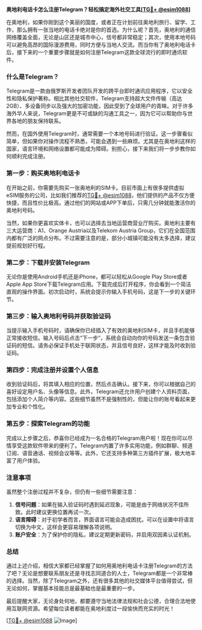 **奥地利电话卡怎么注册Telegram？轻松搞定海外社交工具[[TG💪+ @esim1088](https://t.me/s/esim1088)]**

在奥地利，如果你刚到这个美丽的国度，或者正在计划前往奥地利旅行、留学、工作，那么拥有一张当地的电话卡绝对是你的首选。为什么呢？首先，奥地利的通信网络覆盖全面，无论是山区还是城市中心，信号都非常稳定；其次，使用本地号码可以避免高昂的国际漫游费用，同时方便与当地人交流。而当你有了奥地利电话卡后，接下来的一个重要步骤就是如何注册Telegram这款全球流行的即时通讯软件。

### 什么是Telegram？

Telegram是一款由俄罗斯开发者团队开发的跨平台即时通讯应用程序，它以安全性和隐私保护著称。相比其他社交软件，Telegram支持超大文件传输（高达2GB）、多设备同步以及强大的加密功能，因此受到了全球用户的青睐。对于许多海外华人来说，Telegram更是不可或缺的沟通工具之一，因为它可以帮助你与世界各地的朋友保持联系。

然而，在国外使用Telegram时，通常需要一个本地号码进行验证。这一步骤看似简单，但如果你对操作流程不熟悉，可能会遇到一些麻烦。尤其是在奥地利这样的国家，语言环境和网络设置都可能成为障碍。别担心，接下来我们将一步步教你如何顺利完成注册。

### 第一步：购买奥地利电话卡

在开始之前，你需要先购买一张奥地利的SIM卡。目前市面上有很多提供虚拟eSIM服务的公司，比如我们推荐的[TG💪+ @esim1088](https://t.me/s/esim1088)，他们提供的产品不仅方便快捷，而且性价比极高。通过他们的网站或APP下单后，只需几分钟就能激活你的奥地利号码。

当然，如果你更喜欢实体卡，也可以选择去当地运营商营业厅购买。奥地利主要有三大运营商：A1、Orange Austria以及Telekom Austria Group，它们在全国范围内都有广泛的网点分布。不过需要注意的是，部分小城镇可能没有太多选择，建议提前规划好行程。

### 第二步：下载并安装Telegram

无论你是使用Android手机还是iPhone，都可以轻松从Google Play Store或者Apple App Store下载Telegram应用。下载完成后打开程序，你会看到一个简洁直观的操作界面。初次启动时，系统会提示你输入手机号码，这是下一步的关键环节。

### 第三步：输入奥地利号码并获取验证码

当提示输入手机号码时，请确保你已经插入了有效的奥地利SIM卡，并且手机能够正常接收短信。输入号码后点击“下一步”，系统会自动向你的号码发送一条包含验证码的短信。请务必保证手机处于联网状态，并且信号良好，这样才能及时收到验证码。

### 第四步：完成注册并设置个人信息

收到验证码后，将其填入相应的位置，然后点击确认。接下来，你可以根据自己的喜好设定用户名、头像等信息。此外，Telegram还允许用户创建个人资料页面，包括添加个人简介等内容。这些细节虽然不是强制性的，但能让你的账号看起来更加专业和个性化。

### 第五步：探索Telegram的功能

完成以上步骤之后，恭喜你已经成为一名合格的Telegram用户啦！现在你可以尽情享受这款软件带来的便利了。Telegram内置了许多实用功能，例如群聊、频道订阅、语音通话、视频会议等等。此外，它还支持多种第三方插件扩展，极大地丰富了用户体验。

### 注意事项

虽然整个注册过程并不复杂，但仍有一些细节需要注意：

1. **信号问题**：如果在输入验证码时遇到延迟现象，可能是由于网络状况不佳所致。此时建议更换位置再试一次。
2. **语言障碍**：对于初学者而言，界面语言可能会造成困扰。可以在设置中将语言切换为中文，这样会更容易理解各项说明。
3. **账户安全**：为了保护你的隐私，建议定期更新密码，并启用双因素认证机制。

### 总结

通过上述介绍，相信大家都已经掌握了如何用奥地利电话卡注册Telegram的方法了吧？无论是想要联系朋友还是寻找志同道合的人士，Telegram都是一个非常棒的选择。当然，除了Telegram之外，还有很多其他的社交媒体平台值得尝试，但无论如何，掌握基本技能总是最基础也是最重要的一步。

最后提醒大家，无论身处何地，都要遵守当地法律法规和社会公德，合理合法地使用互联网资源。希望每位读者都能在奥地利度过一段愉快而充实的时光！

[[TG💪+ @esim1088](https://t.me/s/esim1088) ![Image](https://i.postimg.cc/4NQfJmqS/Snipaste-2025-05-13-00-14-12.png)]